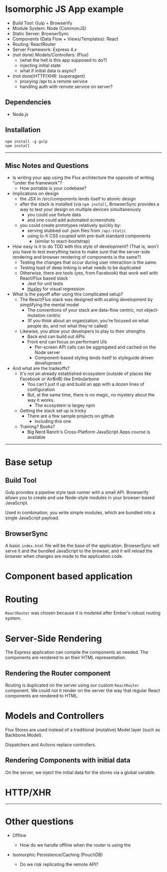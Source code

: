 # Isomorphic JS App example

* Build Tool: Gulp + Browserify
* Module System: Node (CommonJS)
* Static Server: BrowserSync
* Components (Data Flow + Views/Templates): React
* Routing: ReactRouter
* Server Framework: Express 4.x
* (not done) Models/Controllers: (Flux)
    * (what the hell is this app supposed to do?)
    * injecting initial state
    * what if initial data is async?
* (not done)HTTP/XHR: (superagent)
    * proxying /api to a remote service
    * handling auth with remote service on server?

## Dependencies

* Node.js

## Installation

    npm install -g gulp
    npm install

---

## Misc Notes and Questions

* Is writing your app using the Flux architecture the opposite of writing "under the framework"?
    * How portable is your codebase?
* Implications on design
    * the JSX in /src/components lends itself to atomic design
    * after the stack is installed (via `npm install`, BrowserSync provides a way to test your design on multiple devices simultaneously
        * you could use fixture data
        * and one could add automated screenshots
    * you could create prototypes relatively quickly by:
        * serving stubbed out .json files from `/api-static`
        * using lo-fi CSS coupled with pre-built standard components
            * (similar to react-bootstrap)
* How easy is it to do TDD with this style of development? (That is, won't you have to test everything twice to make sure that the server-side rendering and browser rendering of components is the same?)
    * Testing the changes that occur during user interaction is the same.
    * Testing load of deep linking is what needs to be duplicated
    * Otherwise, there are tools (yes, from Facebook) that work well with React/Flux based stack
        * Jest for unit tests
        * [Huxley](https://github.com/facebook/huxley) for visual regression
* What is the payoff after using this complicated setup?
    * The React/Flux stack was designed with scaling development by simplifying the mental model
        * The conventions of your stack are data-flow centric, not object-mutation centric
        * (If you think about an organization, you're focused on what people do, and not what they're called)
    * Likewise, you allow your developers to play to their strengths
        * Back end can build out APIs
        * Front end can focus on performant UIs
            * Per-screen API calls can be aggregated and cached on the Node server
            * Component-based styling lends itself to styleguide driven development
* And what are the tradeoffs?
    * It's not an already established ecosystem (outside of places like Facebook or AirBnB) like Embularbone
        * You can't just it up and build an app with a dozen lines of configuration
        * But, at the same time, there is no magic, no mystery about the way it works.
            * The ecosystem is largey npm
    * Getting the stack set up is tricky
        * There are a few sample projects on github
            * including this one
    * Training? Books?
        * Big Nerd Ranch's Cross-Platform JavaScript Apps course is available

---

# Base setup

## Build Tool

Gulp provides a pipeline style task runner with a small API.
Browserify allows you to create and use Node-style modules in your browser-based JavaScript.

Used in combination, you write simple modules, which are bundled into a single JavaScript payload.

## BrowserSync

A basic `index.html` file will be the base of the application.
BrowserSync will serve it and the bundled JavaScript to the browser, and it
will reload the browser when changes are made to the application code.



# Component based application



# Routing

`ReactRouter` was chosen because it is modeled after Ember's robust routing system.



# Server-Side Rendering

The Express application can compile the components as needed.
The components are rendered to an their HTML representation.

## Rendering the Router component

Routing is duplicated on the server using our custom `ReactRouter` component.
We could not it render on the server the way that regular React components are rendered to HTML.



# Models and Controllers

Flux Stores are used instead of a traditional (mutative) Model layer (such as Backbone.Model).

Dispatchers and Actions replace controllers.


## Rendering Components with initial data

On the server, we inject the initial data for the stores via a global variable.

# HTTP/XHR

---

# Other questions

* Offline
    * How do we handle offline when the router is using the

* Isomorphic Persistence/Caching (PouchDB)
    * Do we risk replicating the remote API?

